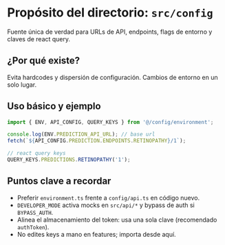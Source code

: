 # Propósito del directorio: `src/config`

Fuente única de verdad para URLs de API, endpoints, flags de entorno y claves de react query.

## ¿Por qué existe?

Evita hardcodes y dispersión de configuración. Cambios de entorno en un solo lugar.

## Uso básico y ejemplo

```javascript
import { ENV, API_CONFIG, QUERY_KEYS } from '@/config/environment';

console.log(ENV.PREDICTION_API_URL); // base url
fetch(`${API_CONFIG.PREDICTION.ENDPOINTS.RETINOPATHY}/1`);

// react query keys
QUERY_KEYS.PREDICTIONS.RETINOPATHY('1');
```

## Puntos clave a recordar

- Preferir `environment.ts` frente a `config/api.ts` en código nuevo.
- `DEVELOPER_MODE` activa mocks en `src/api/*` y bypass de auth si `BYPASS_AUTH`.
- Alinea el almacenamiento del token: usa una sola clave (recomendado `authToken`).
- No edites keys a mano en features; importa desde aquí.
